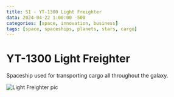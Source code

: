 ```yaml
---
title: S1 - YT-1300 Light Freighter
data: 2024-04-22 1:00:00 -500
categories: [space, innovation, business]
tags: [space, spaceships, planets, stars, cargo]
---
```


# YT-1300 Light Freighter
Spaceship used for transporting cargo all throughout the galaxy.

![Light Freighter pic](./assets/lib/img/freighter.png)